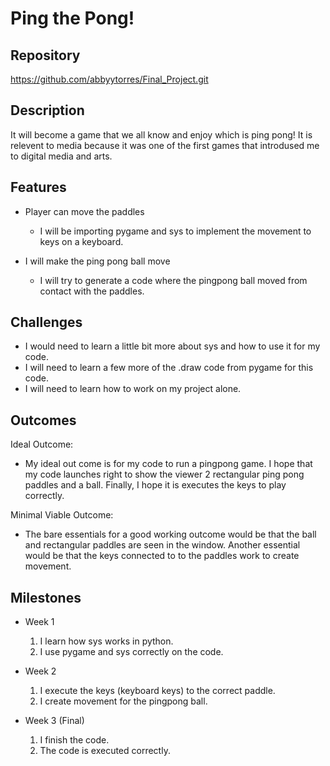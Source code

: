 # Ping the Pong!


## Repository
https://github.com/abbyytorres/Final_Project.git


## Description
It will become a game that we all know and enjoy which is ping pong! 
It is relevent to media because it was one of the first games that introdused me to digital media and arts.  


## Features
- Player can move the paddles
	- I will be importing pygame and sys to implement the movement to keys on a keyboard.

- I will make the ping pong ball move 
	- I will try to generate a code where the pingpong ball moved from contact with the paddles.


## Challenges
- I would need to learn a little bit more about sys and how to use it for my code.
- I will need to learn a few more of the .draw code from pygame for this code.
- I will need to learn how to work on my project alone.


## Outcomes
Ideal Outcome:
- My ideal out come is for my code to run a pingpong game. 
I hope that my code launches right to show the viewer 2 rectangular ping pong paddles and a ball.
Finally, I hope it is executes the keys to play correctly.


Minimal Viable Outcome:
- The bare essentials for a good working outcome would be that the ball and rectangular paddles are seen in the window.
Another essential would be that the keys connected to to the paddles work to create movement.


## Milestones

- Week 1
  1. I learn how sys works in python.
  2. I use pygame and sys correctly on the code.

- Week 2
  1. I execute the keys (keyboard keys) to the correct paddle.
  2. I create movement for the pingpong ball.

- Week 3 (Final)
  1. I finish the code.
  2. The code is executed correctly.